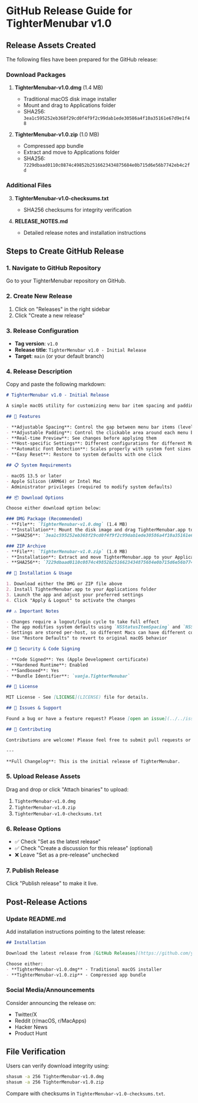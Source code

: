 # GitHub Release Guide for TighterMenubar v1.0

## Release Assets Created

The following files have been prepared for the GitHub release:

### Download Packages
1. **TighterMenubar-v1.0.dmg** (1.4 MB)
   - Traditional macOS disk image installer
   - Mount and drag to Applications folder
   - SHA256: `3ea1c595252eb368f29cd0f4f9f2c99dab1ede30586a4f10a35161e67d9e1f48`

2. **TighterMenubar-v1.0.zip** (1.0 MB)
   - Compressed app bundle
   - Extract and move to Applications folder
   - SHA256: `7229dbaad0110c0874c49852b2516623434875684e0b715d6e56b7742eb4c2fd`

### Additional Files
3. **TighterMenubar-v1.0-checksums.txt**
   - SHA256 checksums for integrity verification
   
4. **RELEASE_NOTES.md**
   - Detailed release notes and installation instructions

## Steps to Create GitHub Release

### 1. Navigate to GitHub Repository
Go to your TighterMenubar repository on GitHub.

### 2. Create New Release
1. Click on "Releases" in the right sidebar
2. Click "Create a new release"

### 3. Release Configuration
- **Tag version**: `v1.0`
- **Release title**: `TighterMenubar v1.0 - Initial Release`
- **Target**: `main` (or your default branch)

### 4. Release Description
Copy and paste the following markdown:

```markdown
# TighterMenubar v1.0 - Initial Release

A simple macOS utility for customizing menu bar item spacing and padding to create a more compact menu bar layout.

## 🚀 Features

- **Adjustable Spacing**: Control the gap between menu bar items (levels 1-10)
- **Adjustable Padding**: Control the clickable area around each menu bar item (levels 1-10)
- **Real-time Preview**: See changes before applying them
- **Host-specific Settings**: Different configurations for different Macs
- **Automatic Font Detection**: Scales properly with system font sizes
- **Easy Reset**: Restore to system defaults with one click

## 📋 System Requirements

- macOS 13.5 or later
- Apple Silicon (ARM64) or Intel Mac
- Administrator privileges (required to modify system defaults)

## 📦 Download Options

Choose either download option below:

### DMG Package (Recommended)
- **File**: `TighterMenubar-v1.0.dmg` (1.4 MB)
- **Installation**: Mount the disk image and drag TighterMenubar.app to your Applications folder
- **SHA256**: `3ea1c595252eb368f29cd0f4f9f2c99dab1ede30586a4f10a35161e67d9e1f48`

### ZIP Archive
- **File**: `TighterMenubar-v1.0.zip` (1.0 MB)
- **Installation**: Extract and move TighterMenubar.app to your Applications folder
- **SHA256**: `7229dbaad0110c0874c49852b2516623434875684e0b715d6e56b7742eb4c2fd`

## 🔧 Installation & Usage

1. Download either the DMG or ZIP file above
2. Install TighterMenubar.app to your Applications folder
3. Launch the app and adjust your preferred settings
4. Click "Apply & Logout" to activate the changes

## ⚠️ Important Notes

- Changes require a logout/login cycle to take full effect
- The app modifies system defaults using `NSStatusItemSpacing` and `NSStatusItemSelectionPadding`
- Settings are stored per-host, so different Macs can have different configurations
- Use "Restore Defaults" to revert to original macOS behavior

## 🔐 Security & Code Signing

- **Code Signed**: Yes (Apple Development certificate)
- **Hardened Runtime**: Enabled
- **Sandboxed**: Yes
- **Bundle Identifier**: `vanja.TighterMenubar`

## 📄 License

MIT License - See [LICENSE](LICENSE) file for details.

## 🐛 Issues & Support

Found a bug or have a feature request? Please [open an issue](../../issues).

## 🤝 Contributing

Contributions are welcome! Please feel free to submit pull requests or open issues for discussion.

---

**Full Changelog**: This is the initial release of TighterMenubar.
```

### 5. Upload Release Assets
Drag and drop or click "Attach binaries" to upload:
1. `TighterMenubar-v1.0.dmg`
2. `TighterMenubar-v1.0.zip`
3. `TighterMenubar-v1.0-checksums.txt`

### 6. Release Options
- ✅ Check "Set as the latest release"
- ✅ Check "Create a discussion for this release" (optional)
- ❌ Leave "Set as a pre-release" unchecked

### 7. Publish Release
Click "Publish release" to make it live.

## Post-Release Actions

### Update README.md
Add installation instructions pointing to the latest release:

```markdown
## Installation

Download the latest release from [GitHub Releases](https://github.com/your-username/TighterMenubar/releases/latest).

Choose either:
- **TighterMenubar-v1.0.dmg** - Traditional macOS installer
- **TighterMenubar-v1.0.zip** - Compressed app bundle
```

### Social Media/Announcements
Consider announcing the release on:
- Twitter/X
- Reddit (r/macOS, r/MacApps)
- Hacker News
- Product Hunt

## File Verification

Users can verify download integrity using:
```bash
shasum -a 256 TighterMenubar-v1.0.dmg
shasum -a 256 TighterMenubar-v1.0.zip
```

Compare with checksums in `TighterMenubar-v1.0-checksums.txt`.